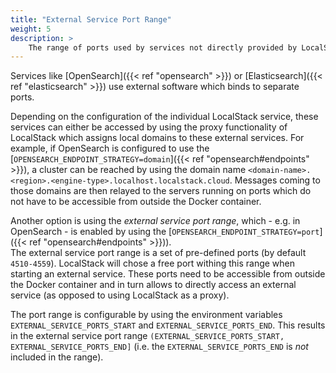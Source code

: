 ```yaml
---
title: "External Service Port Range"
weight: 5
description: >
    The range of ports used by services not directly provided by LocalStack
---
```


Services like [OpenSearch]({{< ref "opensearch" >}}) or [Elasticsearch]({{< ref "elasticsearch" >}}) use external software which binds to separate ports.

Depending on the configuration of the individual LocalStack service, these services can either be accessed by using the proxy functionality of LocalStack which assigns local domains to these external services.
For example, if OpenSearch is configured to use the [`OPENSEARCH_ENDPOINT_STRATEGY=domain`]({{< ref "opensearch#endpoints" >}}), a cluster can be reached by using the domain name `<domain-name>.<region>.<engine-type>.localhost.localstack.cloud`.
Messages coming to those domains are then relayed to the servers running on ports which do not have to be accessible from outside the Docker container.

Another option is using the *external service port range*, which - e.g. in OpenSearch - is enabled by using the [`OPENSEARCH_ENDPOINT_STRATEGY=port`]({{< ref "opensearch#endpoints" >}})).  
The external service port range is a set of pre-defined ports (by default `4510-4559`). LocalStack will chose a free port withing this range when starting an external service.
These ports need to be accessible from outside the Docker container and in turn allows to directly access an external service (as opposed to using LocalStack as a proxy).

The port range is configurable by using the environment variables `EXTERNAL_SERVICE_PORTS_START` and `EXTERNAL_SERVICE_PORTS_END`. This results in the external service port range `(EXTERNAL_SERVICE_PORTS_START, EXTERNAL_SERVICE_PORTS_END]` (i.e. the `EXTERNAL_SERVICE_PORTS_END` is _not_ included in the range).
